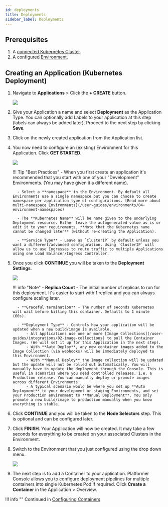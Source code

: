 ```yaml
---
id: deployments
title: Deployments
sidebar_label: Deployments
---
```


## Prerequisites

1. A [connected Kubernetes Cluster](/user-guides/clusters/03-connecting-clusters).
1. A configured [Environment](/user-guides/environments/01-env-introduction).

## Creating an Application (Kubernetes Deployment)

1. Navigate to **Applications** > Click the **+ CREATE** button.

    ![](/assets/images//docs/deployment-create-1.png)

2. Give your Application a name and select **Deployment** as the Application Type. You can optionally add Labels to your application at this step (labels can always be added later). Proceed to the next step by clicking **Save**.

3. Click on the newly created application from the Application list.

4. You now need to configure an (existing) Environment for this Application. Click **GET STARTED**.

    ![](/assets/images//docs/deployment-create-2.png)

    !!! Tip "Best Practices"
         - When you first create an application it's recommended that you start with one of your "Development" Environments. (You may have given it a different name).

         - Select a **namespace** in the Environment. By default all Environments use a single namespace but you can choose to create namespace-per-application type of configurations. [Read more about multi-namespace Environments](/user-guides/environments/04-environment-namespaces)

         - The **Kubernetes Name** will be name given to the underlying Deployment resource. Either leave the autogenerated value as is or edit it to your requirements. **Note that the Kubernetes name cannot be changed later** (without re-creating the Application).

         - **Service Type** - Leave as `ClusterIP` by default unless you want a different/advanced configuration. Using `ClusterIP` will allow us to use Ingresses to route traffic to multiple Applications using one Load Balancer/Ingress Controller.

5. Once you click **CONTINUE** you will be taken to the **Deployment Settings**.

    ![](/assets/images//docs/deployment-create-3.png)

    !!! info "Note"
         - **Replica Count** - The initial number of replicas to run for this deployment. It's easier to start with 1 replica and you can always configure scaling later.

         - **Graceful termination** - The number of seconds Kubernetes will wait before killing this container. Defaults to 1 minute (60s).

         - **Deployment Type** - Controls how your application will be updated when a new build/image is available.
             - All Applications use one or more [Image Collections](/user-guides/integrations/02-image-collections) to pull the Container Images. (We will set it up for this Application in the next step).
             - With **Auto Deploy**, any new container images added to the Image Collection (via webhooks) will be immediately deployed to this Environment.
             - With **Manual Deploy** the Image collection will be updated but the update will not be rolled out automatically. You will manually have to update the deployment through the Console. This is useful in scenarios where you need controlled releases, i.e. a Production release. You can manually deploy or promote images across different Environments.
             - A typical scenario would be where you set up **Auto Deployment** to your development or staging Environments, and set your Production environment to **Manual Deployment**. You only promote a new build/image to production manually when you know everything is stable.

6. Click **CONTINUE** and you will be taken to the **Node Selectors** step. This is optional and can be configured later.

7. Click **FINISH**. Your Application will now be created. It may take a few seconds for everything to be created on your associated Clusters in the Environment.

8. Switch to the Environment that you just configured using the drop down menu.

    ![](/assets/images//docs/deployment-create-4.png)

9. The next step is to add a Container to your application. Platformer Console allows you to configure deployment pipelines for multiple containers into single Kubernetes Pod if required. Click **Create a Container** in the Application > Overview. 

!!! info ""
    Continued in [Configuring Containers](../02-containers)